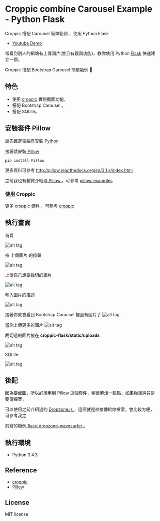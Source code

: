 # Croppic combine Carousel Example - Python Flask 
Croppic 搭配 Carousel 簡單範例 ，使用 Python Flask 

* [Youtube Demo]()  

常看到別人的網站有上傳圖片(並且有截圖功能)，教你使用 Python [Flask](http://flask.pocoo.org/) 快速建立一個。

Croppic 搭配 Bootstrap Carousel 簡單範例 📝

## 特色
* 使用 [croppic](http://www.croppic.net/) 實現截圖功能。
* 搭配 Bootstrap Carousel 。
* 搭配 SQLite。


## 安裝套件 Pillow
請先確定電腦有安裝 [Python](https://www.python.org/)

接著請安裝[ Pillow ]( http://pillow.readthedocs.org/en/3.1.x/index.html ) 
```
pip install Pillow
```
更多資料可參考 [ http://pillow.readthedocs.org/en/3.1.x/index.html ]( http://pillow.readthedocs.org/en/3.1.x/index.html ) 

之前我也有稍微介紹過[ Pillow ]( http://pillow.readthedocs.org/en/3.1.x/index.html ) ，可參考 [pillow-examples ]( https://github.com/twtrubiks/pillow-examplesl ) 

### 使用 Croppic 

更多 croppic 資料 ，可參考  [croppic](http://www.croppic.net/)



## 執行畫面
首頁

![alt tag](http://i.imgur.com/AYxeOud.jpg)

按 上傳圖片 的按鈕

![alt tag](http://i.imgur.com/h4aSEFu.jpg)

上傳自己想要裁切的圖片

![alt tag](http://i.imgur.com/UK7e7HC.jpg)

輸入圖片的描述

![alt tag](http://i.imgur.com/XRclGOI.jpg)

接著你就會看到 Bootstrap Carousel 裡面有圖片了
![alt tag](http://i.imgur.com/6JLf0Iw.jpg)

當你上傳更多的圖片
![alt tag](http://i.imgur.com/chNXkOl.jpg)

裁切過的圖片放在 <b>croppic-flask/static/uploads</b>

![alt tag](http://i.imgur.com/75OImp6.jpg)

SQLite

![alt tag](http://i.imgur.com/UbqSqtx.jpg)

## 後記
因為要截圖，所以必須用到[ Pillow ]( http://pillow.readthedocs.org/en/3.1.x/index.html ) 這個套件，稍微麻煩一點點，如果你單純只是要傳檔案，

可以使用之前介紹過的 [ Dropzone.js ](http://www.dropzonejs.com/)，這個就是直接傳給你檔案，會比較方便，可參考我之

前寫的範例[ flask-dropzone-wavesurfer ](https://github.com/twtrubiks/flask-dropzone-wavesurfer )。


 
## 執行環境
* Python 3.4.3

## Reference 
* [croppic](http://www.croppic.net/)
* [ Pillow ]( http://pillow.readthedocs.org/en/3.1.x/index.html ) 

## License
MIT license
